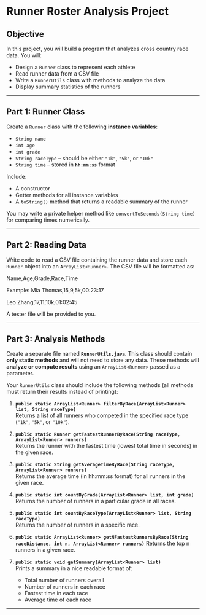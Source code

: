 # Runner Roster Analysis Project

## Objective

In this project, you will build a program that analyzes cross country race data. You will:

- Design a `Runner` class to represent each athlete
- Read runner data from a CSV file
- Write a `RunnerUtils` class with methods to analyze the data
- Display summary statistics of the runners

---

## Part 1: Runner Class

Create a `Runner` class with the following **instance variables**:

- `String name`
- `int age`
- `int grade`
- `String raceType` – should be either `"1k"`, `"5k"`, or `"10k"`
- `String time` – stored in **`hh:mm:ss`** format

Include:

- A constructor
- Getter methods for all instance variables
- A `toString()` method that returns a readable summary of the runner

You may write a private helper method like `convertToSeconds(String time)` for comparing times numerically.

---

## Part 2: Reading Data

Write code to read a CSV file containing the runner data and store each `Runner` object into an `ArrayList<Runner>`. The CSV file will be formatted as:

Name,Age,Grade,Race,Time

Example:
Mia Thomas,15,9,5k,00:23:17

Leo Zhang,17,11,10k,01:02:45

A tester file will be provided to you.


---

## Part 3: Analysis Methods

Create a separate file named **`RunnerUtils.java`**. This class should contain **only static methods** and will not need to store any data. These methods will **analyze or compute results** using an `ArrayList<Runner>` passed as a parameter.

Your `RunnerUtils` class should include the following methods (all methods must return their results instead of printing):

1. **`public static ArrayList<Runner> filterByRace(ArrayList<Runner> list, String raceType)`**  
   Returns a list of all runners who competed in the specified race type (`"1k"`, `"5k"`, or `"10k"`).

2. **`public static Runner getFastestRunnerByRace(String raceType, ArrayList<Runner> runners)`**  
   Returns the runner with the fastest time (lowest total time in seconds) in the given race.

3. **`public static String getAverageTimeByRace(String raceType, ArrayList<Runner> runners)`**  
   Returns the average time (in hh:mm:ss format) for all runners in the given race.

4. **`public static int countByGrade(ArrayList<Runner> list, int grade)`**  
   Returns the number of runners in a particular grade in all races.

5. **`public static int countByRaceType(ArrayList<Runner> list, String raceType)`**  
   Returns the number of runners in a specific race.

6. **`public static ArrayList<Runner> getNFastestRunnersByRace(String raceDistance, int n, ArrayList<Runner> runners)`**
     Returns the top n runners in a given race.

7. **`public static void getSummary(ArrayList<Runner> list)`**  
   Prints a summary in a nice readable format of:
   - Total number of runners overall
   - Number of runners in each race
   - Fastest time in each race
   - Average time of each race



---


